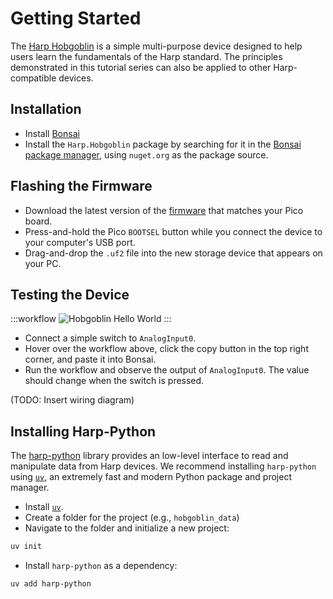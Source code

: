 # Getting Started

The [Harp Hobgoblin](https://github.com/harp-tech/device.hobgoblin) is a simple multi-purpose device designed to help users learn the fundamentals of the Harp standard. The principles demonstrated in this tutorial series can also be applied to other Harp-compatible devices.

## Installation

- Install [Bonsai](https://bonsai-rx.org/docs/articles/installation.html)
- Install the `Harp.Hobgoblin` package by searching for it in the [Bonsai package manager](https://bonsai-rx.org/docs/articles/packages.html), using `nuget.org` as the package source.

## Flashing the Firmware

- Download the latest version of the [firmware](https://github.com/harp-tech/device.hobgoblin/releases/) that matches your Pico board.
- Press-and-hold the Pico `BOOTSEL` button while you connect the device to your computer's USB port.
- Drag-and-drop the `.uf2` file into the new storage device that appears on your PC.

## Testing the Device

:::workflow
![Hobgoblin Hello World](~/workflows/hobgoblin-helloworld.bonsai)
:::

- Connect a simple switch to `AnalogInput0`. 
- Hover over the workflow above, click the copy button in the top right corner, and paste it into Bonsai. 
- Run the workflow and observe the output of `AnalogInput0`. The value should change when the switch is pressed.

(TODO: Insert wiring diagram)

## Installing Harp-Python

The [harp-python](../articles/python.md) library provides an low-level interface to read and manipulate data from Harp devices. We recommend installing `harp-python` using [`uv`](https://docs.astral.sh/uv/), an extremely fast and modern Python package and project manager.

- Install [`uv`](https://docs.astral.sh/uv/).
- Create a folder for the project (e.g., `hobgoblin_data`)
- Navigate to the folder and initialize a new project:
```powershell
uv init
```
- Install `harp-python` as a dependency:
```powershell
uv add harp-python 
```